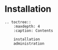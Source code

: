 # Installation
```eval_rst
.. toctree::
    :maxdepth: 4
    :caption: Contents

    installation
    administration

```